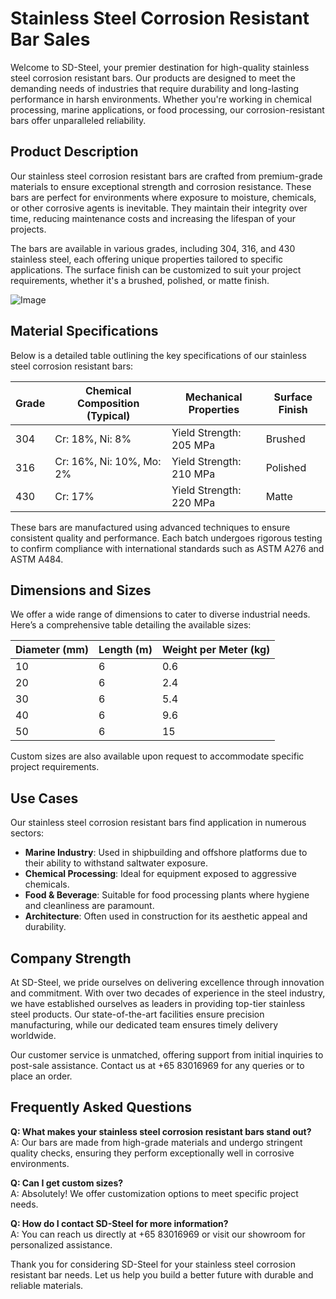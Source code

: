 # Stainless Steel Corrosion Resistant Bar Sales

Welcome to SD-Steel, your premier destination for high-quality stainless steel corrosion resistant bars. Our products are designed to meet the demanding needs of industries that require durability and long-lasting performance in harsh environments. Whether you're working in chemical processing, marine applications, or food processing, our corrosion-resistant bars offer unparalleled reliability.

## Product Description

Our stainless steel corrosion resistant bars are crafted from premium-grade materials to ensure exceptional strength and corrosion resistance. These bars are perfect for environments where exposure to moisture, chemicals, or other corrosive agents is inevitable. They maintain their integrity over time, reducing maintenance costs and increasing the lifespan of your projects.

The bars are available in various grades, including 304, 316, and 430 stainless steel, each offering unique properties tailored to specific applications. The surface finish can be customized to suit your project requirements, whether it's a brushed, polished, or matte finish.

![Image](https://github.com/user-attachments/assets/2567258e-e124-4816-932d-1809bd27ef0b)

## Material Specifications

Below is a detailed table outlining the key specifications of our stainless steel corrosion resistant bars:

| Grade        | Chemical Composition (Typical) | Mechanical Properties | Surface Finish |
|--------------|--------------------------------|------------------------|----------------|
| 304          | Cr: 18%, Ni: 8%                | Yield Strength: 205 MPa| Brushed        |
| 316          | Cr: 16%, Ni: 10%, Mo: 2%       | Yield Strength: 210 MPa| Polished       |
| 430          | Cr: 17%                       | Yield Strength: 220 MPa| Matte          |

These bars are manufactured using advanced techniques to ensure consistent quality and performance. Each batch undergoes rigorous testing to confirm compliance with international standards such as ASTM A276 and ASTM A484.

## Dimensions and Sizes

We offer a wide range of dimensions to cater to diverse industrial needs. Here’s a comprehensive table detailing the available sizes:

| Diameter (mm) | Length (m)    | Weight per Meter (kg) |
|---------------|---------------|-----------------------|
| 10            | 6             | 0.6                   |
| 20            | 6             | 2.4                   |
| 30            | 6             | 5.4                   |
| 40            | 6             | 9.6                   |
| 50            | 6             | 15                     |

Custom sizes are also available upon request to accommodate specific project requirements.

## Use Cases

Our stainless steel corrosion resistant bars find application in numerous sectors:

- **Marine Industry**: Used in shipbuilding and offshore platforms due to their ability to withstand saltwater exposure.
- **Chemical Processing**: Ideal for equipment exposed to aggressive chemicals.
- **Food & Beverage**: Suitable for food processing plants where hygiene and cleanliness are paramount.
- **Architecture**: Often used in construction for its aesthetic appeal and durability.

## Company Strength

At SD-Steel, we pride ourselves on delivering excellence through innovation and commitment. With over two decades of experience in the steel industry, we have established ourselves as leaders in providing top-tier stainless steel products. Our state-of-the-art facilities ensure precision manufacturing, while our dedicated team ensures timely delivery worldwide.

Our customer service is unmatched, offering support from initial inquiries to post-sale assistance. Contact us at +65 83016969 for any queries or to place an order.

## Frequently Asked Questions

**Q: What makes your stainless steel corrosion resistant bars stand out?**  
A: Our bars are made from high-grade materials and undergo stringent quality checks, ensuring they perform exceptionally well in corrosive environments.

**Q: Can I get custom sizes?**  
A: Absolutely! We offer customization options to meet specific project needs.

**Q: How do I contact SD-Steel for more information?**  
A: You can reach us directly at +65 83016969 or visit our showroom for personalized assistance.

Thank you for considering SD-Steel for your stainless steel corrosion resistant bar needs. Let us help you build a better future with durable and reliable materials.